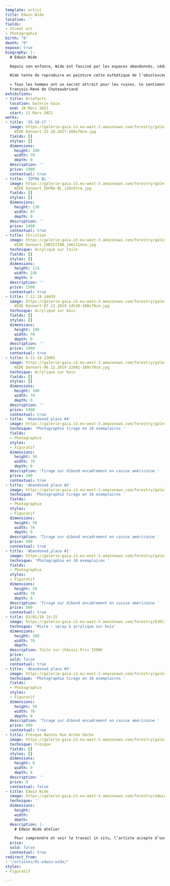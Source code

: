 ```yaml
---
template: artist
title: Edwin Wide
location: ''
fields:
- Street art
- Photographie
birth: "0"
death: "0"
expose: true
biography: |-
  # Edwin Wide

  Depuis son enfance, Wide est fasciné par les espaces abandonnés, cédés par l’homme au sauvage. Ces ruines modernes nous renvoient à notre propre temporalité, à l’impermanence de toute chose. Cela fait 20 ans qu’il réalise des peintures, par essence éphémères, dans ces lieux en décomposition. Cette pratique a développé chez Wide un intérêt pour l’obsolescence produite par le temps et l’a amené dans cette recherche d’esthétisation de l’éphémère vers le [**Glitch art**](https://www.beauxarts.com/grand-format/le-glitch-ou-le-bug-erige-au-rang-dart/ "glitch beaux arts magazine"). Cet art consiste à reconnaitre la beauté dans les erreurs d’affichage des images numériques, sous la forme de fragmentations, de répétitions et d’artefacts.

  Wide tente de reproduire en peinture cette esthétique de l’obsolescence technologique qui peut apparaître sur nos écrans LCD. La collecte de photos d’identité, témoignages d’un instant T, et la capture de mots tirés du flot d’information en continu à la fois « news » et déjà dépassées, constituent la matière première du travail d’atelier de Wide. Il explore ces thèmes dans des œuvres tendant vers l’abstraction, en expérimentant différents supports et techniques.

  « Tous les hommes ont un secret attrait pour les ruines. Ce sentiment tient à la fragilité de notre nature, à une conformité secrète entre ces monuments détruits et la rapidité de notre existence. »
  François-René de Chateaubriand
exhibitions:
- title: Artefacts
  location: Galerie Gaia
  end: 28 Mars 2021
  start: 11 Mars 2021
works:
- title: '25-10-17 '
  image: https://galerie-gaia.s3.eu-west-3.amazonaws.com/forestry/galerie-gaia-Edwin
    WIDE Donnart-25.10.2017-100x70cm.jpg
  fields: []
  styles: []
  dimensions:
    height: 100
    width: 70
    depth: 0
  description: ''
  price: 1900
  contextual: true
- title: 'IDFRA BL '
  image: https://galerie-gaia.s3.eu-west-3.amazonaws.com/forestry/galerie-gaia-Edwin
    WIDE Donnart_IDFRA BL_130x97cm.jpg
  fields: []
  styles: []
  dimensions:
    height: 130
    width: 97
    depth: 0
  description: ''
  price: 2400
  contextual: true
- title: Christian
  image: https://galerie-gaia.s3.eu-west-3.amazonaws.com/forestry/galerie-gaia-Edwin
    WIDE Donnart_CHRISTIAN_146x114cm.jpg
  technique: Acrylique sur toile
  fields: []
  styles: []
  dimensions:
    height: 114
    width: 146
    depth: 0
  description: ''
  price: 2500
  contextual: true
- title: 7.12.19 14H39
  image: https://galerie-gaia.s3.eu-west-3.amazonaws.com/forestry/galerie-gaia-Edwin
    WIDE Donnart-07.12.2019 14h39-100x70cm.jpg
  technique: Acrylique sur bois
  fields: []
  styles: []
  dimensions:
    height: 100
    width: 70
    depth: 0
  description: ''
  price: 1900
  contextual: true
- title: 6-11-19 22H01
  image: https://galerie-gaia.s3.eu-west-3.amazonaws.com/forestry/galerie-gaia-Edwin
    WIDE Donnart-06.12.2019 22h01-100x70cm.jpg
  technique: Acrylique sur bois
  fields: []
  styles: []
  dimensions:
    height: 100
    width: 70
    depth: 0
  description: ''
  price: 1900
  contextual: true
- title: 'Abandoned place #4'
  image: https://galerie-gaia.s3.eu-west-3.amazonaws.com/forestry/galerie-gaia-edwin-wide-abandoned-places-4-sur-10-exemplaires-50_70.jpg
  technique: 'Photographie tirage en 10 exemplaires '
  fields:
  - Photographie
  styles:
  - Figuratif
  dimensions:
    height: 50
    width: 70
    depth: 0
  description: 'Tirage sur dibond encadrement en caisse américaine '
  price: 500
  contextual: true
- title: 'Abandoned place #2'
  image: https://galerie-gaia.s3.eu-west-3.amazonaws.com/forestry/galerie-gaia-edwin-wide-abandoned-places-2-sur-10-exemplaires-50_70.jpg
  technique: 'Photographie tirage en 10 exemplaires '
  fields:
  - Photographie
  styles:
  - Figuratif
  dimensions:
    height: 50
    width: 70
    depth: 0
  description: 'Tirage sur dibond encadrement en caisse américaine '
  price: 500
  contextual: true
- title: 'Abandoned place #1'
  image: https://galerie-gaia.s3.eu-west-3.amazonaws.com/forestry/galerie-gaia-edwin-wide-abandoned-places-1-sur-10-exemplaires-50_70.jpg
  technique: 'Photographie en 10 exemplaires '
  fields:
  - Photographie
  styles:
  - Figuratif
  dimensions:
    height: 50
    width: 70
    depth: 0
  description: 'Tirage sur dibond encadrement en caisse américaine '
  price: 500
  contextual: true
- title: 03/01/18 14:15
  image: https://galerie-gaia.s3.eu-west-3.amazonaws.com/forestry/030118-1415.jpg
  technique: 'Mixte : spray & acrylique sur bois'
  dimensions:
    height: 100
    width: 70
    depth: 
  description: Toile sur châssis Prix 1500€
  price: 
  sold: false
  contextual: true
- title: 'Abandoned place #3'
  image: https://galerie-gaia.s3.eu-west-3.amazonaws.com/forestry/galerie-gaia-edwin-wide-abandoned-places-3-sur-10-exemplaires-50_70.jpg
  technique: 'Photographie tirage en 10 exemplaires '
  fields:
  - Photographie
  styles:
  - Figuratif
  dimensions:
    height: 50
    width: 70
    depth: 0
  description: 'Tirage sur dibond encadrement en caisse américaine '
  price: 500
  contextual: true
- title: Fresque Nantes Rue Arche Sèche
  image: https://galerie-gaia.s3.eu-west-3.amazonaws.com/forestry/galerie-gaia-edwin-wide-fresque-arche-seche-nantes.jpg
  technique: Fresque
  fields: []
  styles: []
  dimensions:
    height: 0
    width: 0
    depth: 0
  description: ''
  price: 0
  contextual: false
- title: Edwin Wide
  image: https://galerie-gaia.s3.eu-west-3.amazonaws.com/forestry/edwin-wide.jpg
  technique: ''
  dimensions:
    height: 
    width: 
    depth: 
  description: |-
    # Edwin Wide atelier

    Pour comprendre et voir le travail in situ, l’artiste accepte d’ouvrir son atelier sur rendez-vous. Contactez-moi pour organiser une visite privée au 02-40-48-14-91 (max 6 personnes)
  price: 
  sold: false
  contextual: true
redirect_from:
- "/artistes/91-edwin-wide/"
styles:
- Figuratif

---
```

